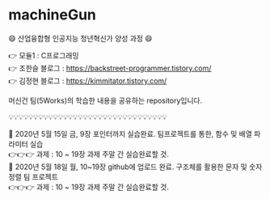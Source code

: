 # machineGun

:smile: 산업융합형 인공지능 청년혁신가 양성 과정 :smile:

:point_right: 모듈1 : C프로그래밍  
:point_right: 조한슬 블로그 : https://backstreet-programmer.tistory.com/  
:point_right: 김정현 블로그 : https://kimmitator.tistory.com/

머신건 팀(5Works)의 학습한 내용을 공유하는 repository입니다.

:bulb::bulb::bulb::bulb::bulb::bulb::bulb::bulb::bulb::bulb::bulb::bulb::bulb::bulb::bulb::bulb::bulb::bulb::bulb::bulb::bulb::bulb::bulb::bulb::bulb::bulb::bulb::bulb::bulb::bulb::bulb::bulb:


:facepunch: 2020년 5월 15일 금, 9장 포인터까지 실습완료. 팀프로젝트를 통한, 함수 및 배열 파라미터 실습  
:point_right::point_right::point_right: 과제 : 10 ~ 19장 과제 주말 간 실습완료할 것.  
:facepunch: 2020년 5월 18일 월, 10~19장 github에 업로드 완료. 구조체를 활용한 문자 및 숫자 정렬 팀 프로젝트  
:point_right::point_right::point_right: 과제 : 10 ~ 19장 과제 주말 간 실습완료할 것.
